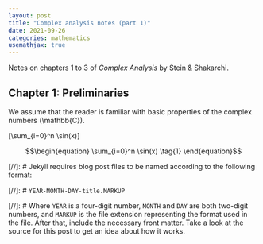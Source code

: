 ```yaml
---
layout: post
title: "Complex analysis notes (part 1)"
date: 2021-09-26
categories: mathematics
usemathjax: true
---
```


Notes on chapters 1 to 3 of *Complex Analysis* by Stein & Shakarchi.
$$\newcommand{\CC}{\mathbb{C}}$$

## Chapter 1: Preliminaries

We assume that the reader is familiar with basic properties of the complex numbers \(\mathbb{C}\).

\[\sum_{i=0}^n \sin(x)\]

$$\begin{equation}
\sum_{i=0}^n \sin(x) \tag{1}
\end{equation}$$

[//]: # Jekyll requires blog post files to be named according to the following format:

[//]: # `YEAR-MONTH-DAY-title.MARKUP`

[//]: # Where `YEAR` is a four-digit number, `MONTH` and `DAY` are both two-digit numbers, and `MARKUP` is the file extension representing the format used in the file. After that, include the necessary front matter. Take a look at the source for this post to get an idea about how it works.
